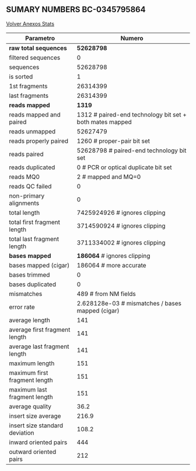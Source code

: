 ## SUMARY NUMBERS BC-0345795864 ##

[Volver Anexos Stats](../stats.html)


Parametro | Numero
----------|-------
**raw total sequences** |	**52628798**
filtered sequences |	0
sequences |	52628798
is sorted |	1
1st fragments |	26314399
last fragments |	26314399
**reads mapped** |	**1319**
reads mapped and paired |	1312	# paired-end technology bit set + both mates mapped
reads unmapped |	52627479
reads properly paired |	1260	# proper-pair bit set
reads paired |	52628798	# paired-end technology bit set
reads duplicated |	0	# PCR or optical duplicate bit set
reads MQ0 |	2	# mapped and MQ=0
reads QC failed |	0
non-primary alignments |	0
total length |	7425924926	# ignores clipping
total first fragment length |	3714590924	# ignores clipping
total last fragment length |	3711334002	# ignores clipping
**bases mapped** |	**186064**	# ignores clipping
bases mapped (cigar) |	186064	# more accurate
bases trimmed |	0
bases duplicated |	0
mismatches |	489	# from NM fields
error rate |	2.628128e-03	# mismatches / bases mapped (cigar)
average length |	141
average first fragment length |	141
average last fragment length |	141
maximum length |	151
maximum first fragment length |	151
maximum last fragment length |	151
average quality |	36.2
insert size average |	216.9
insert size standard deviation |	108.2
inward oriented pairs |	444
outward oriented pairs |	212
